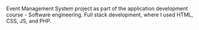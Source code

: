 Event Management System project as part of the application development course - Software engineering.
Full stack development, where I used HTML, CSS, JS, and PHP.
